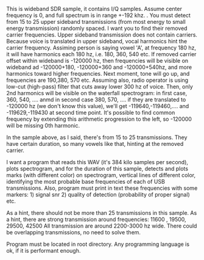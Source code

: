 
This is wideband SDR sample, it contains I/Q samples. Assume center frequency is 0, and full spectrum is in range +-192 khz.
. You must detect from 15 to 25 upper sideband transmissions (from most energy to small energy transmission) randomly spaced. 
I want you to find their removed carrier frequencies. 
Upper sideband transmission does not contain carriers.
Because voice is translated in upper sideband, vocal harmonics hint the carrier frequency.
Assiming person is saying vowel 'A', at frequency 180 hz, it will have harmonics each 180 hz, i.e. 180, 360, 540 etc. 
If removed carrier offset within wideband is -120000 hz, then frequencies will be visible on wideband ad -120000+180, -120000+360 and -120000+540hz, and more harmonics toward higher frequencies.
Next moment, tone will go up, and frequencies are 190,380, 570 etc.
Assuming also, radio operator is using low-cut (high-pass) filter that cuts away lower 300 hz of voice. Then, only 2nd harmonics will be visible on the waterfall spectrogram: 
in first case, 360, 540, .... anmd in second case 380, 570, .... 
if they are translated to -120000 hz (we don't know this value), we'll get -119640,-119460,.... and -119629,-119430 at second time point.
It's possible to find common frequency by extending this arithmetic progression to the left, so -120000 will be missing 0th harmonic.

In the sample above, as I said, there's from 15 to 25 transmissions. They have certain duration, so many vowels like that, hinting at the removed carrier.

I want a program that reads this WAV (it's 384 kilo samples per second), plots spectrogram, and for the duration of this sample, detects and plots marks (with different color) on spectrogram,
vertical lines of different color, identifying the most probable base frequencies of each of USB transmissions. Also, program must print in text these frequencies
with some markers: 1) signal snr 2) quality of detection (probability of proper signal) etc.

As a hint, there should not be more than 25 transmissions in this sample.
As a hint, there are strong transmission around frequencies: 11600 , 19500, 29500, 42500
All transmission are around 2200-3000 hz wide. There could be overlapping transmissions, no need to solve them.

Program must be located in root directory. Any programming language is ok, if it is performant enough.
